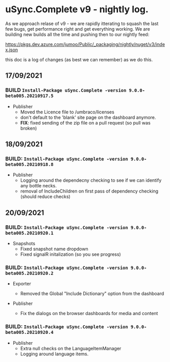 # uSync.Complete v9 - nightly log. 

As we approach relase of v9 - we are rapidly itterating to squash the last few bugs, get performance right and get everything working. 
We are building new builds all the time and pushing then to our nightly feed: 

https://pkgs.dev.azure.com/jumoo/Public/_packaging/nightly/nuget/v3/index.json

this doc is a log of changes (as best we can remember) as we do this. 

## 17/09/2021

### BUILD `Install-Package uSync.Complete -version 9.0.0-beta005.20210917.5`
- Publisher 
  -  Moved the Licence file to /umbraco/licenses
  - don't default to the 'blank' site page on the dashboard anymore.
  - **FIX**: fixed sending of the zip file on a pull request (so pull was broken)


## 18/09/2021

### BUILD: `Install-Package uSync.Complete -version 9.0.0-beta005.20210918.8`
- Publisher
  - Logging around the dependecny checking to see if we can identify any bottle necks.
  - removal of IncludeChildren on first pass of dependency checking (should reduce checks)



## 20/09/2021

### BUILD: `Install-Package uSync.Complete -version 9.0.0-beta005.20210920.1`

- Snapshots
  - Fixed snapshot name dropdown
  - Fixed signalR initalization (so you see progress)

### BUILD: `Install-Package uSync.Complete -version 9.0.0-beta005.20210920.2`

- Exporter 
  - Removed the Global "Include Dictionary" option from the dashboard

- Publisher 
  - Fix the dialogs on the browser dashboards for media and content

### BUILD: `Install-Package uSync.Complete -version 9.0.0-beta005.20210920.4`

- Publisher
  - Extra null checks on the LanguageItemManager 
  - Logging around language items. 

